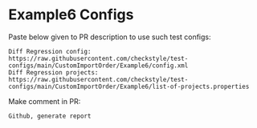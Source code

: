 # Example6 Configs
Paste below given to PR description to use such test configs:
```
Diff Regression config: https://raw.githubusercontent.com/checkstyle/test-configs/main/CustomImportOrder/Example6/config.xml
Diff Regression projects: https://raw.githubusercontent.com/checkstyle/test-configs/main/CustomImportOrder/Example6/list-of-projects.properties
```
Make comment in PR:
```
Github, generate report
```
